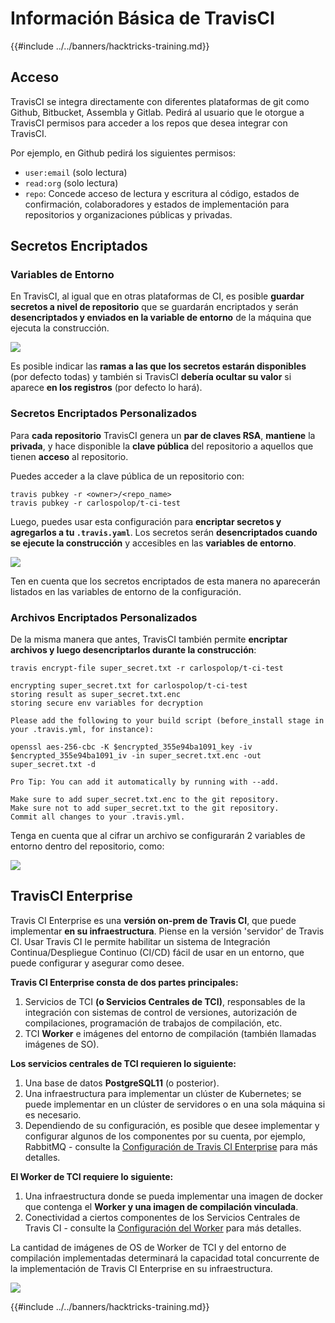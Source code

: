 # Información Básica de TravisCI

{{#include ../../banners/hacktricks-training.md}}

## Acceso

TravisCI se integra directamente con diferentes plataformas de git como Github, Bitbucket, Assembla y Gitlab. Pedirá al usuario que le otorgue a TravisCI permisos para acceder a los repos que desea integrar con TravisCI.

Por ejemplo, en Github pedirá los siguientes permisos:

- `user:email` (solo lectura)
- `read:org` (solo lectura)
- `repo`: Concede acceso de lectura y escritura al código, estados de confirmación, colaboradores y estados de implementación para repositorios y organizaciones públicas y privadas.

## Secretos Encriptados

### Variables de Entorno

En TravisCI, al igual que en otras plataformas de CI, es posible **guardar secretos a nivel de repositorio** que se guardarán encriptados y serán **desencriptados y enviados en la variable de entorno** de la máquina que ejecuta la construcción.

![](<../../images/image (203).png>)

Es posible indicar las **ramas a las que los secretos estarán disponibles** (por defecto todas) y también si TravisCI **debería ocultar su valor** si aparece **en los registros** (por defecto lo hará).

### Secretos Encriptados Personalizados

Para **cada repositorio** TravisCI genera un **par de claves RSA**, **mantiene** la **privada**, y hace disponible la **clave pública** del repositorio a aquellos que tienen **acceso** al repositorio.

Puedes acceder a la clave pública de un repositorio con:
```
travis pubkey -r <owner>/<repo_name>
travis pubkey -r carlospolop/t-ci-test
```
Luego, puedes usar esta configuración para **encriptar secretos y agregarlos a tu `.travis.yaml`**. Los secretos serán **desencriptados cuando se ejecute la construcción** y accesibles en las **variables de entorno**.

![](<../../images/image (139).png>)

Ten en cuenta que los secretos encriptados de esta manera no aparecerán listados en las variables de entorno de la configuración.

### Archivos Encriptados Personalizados

De la misma manera que antes, TravisCI también permite **encriptar archivos y luego desencriptarlos durante la construcción**:
```
travis encrypt-file super_secret.txt -r carlospolop/t-ci-test

encrypting super_secret.txt for carlospolop/t-ci-test
storing result as super_secret.txt.enc
storing secure env variables for decryption

Please add the following to your build script (before_install stage in your .travis.yml, for instance):

openssl aes-256-cbc -K $encrypted_355e94ba1091_key -iv $encrypted_355e94ba1091_iv -in super_secret.txt.enc -out super_secret.txt -d

Pro Tip: You can add it automatically by running with --add.

Make sure to add super_secret.txt.enc to the git repository.
Make sure not to add super_secret.txt to the git repository.
Commit all changes to your .travis.yml.
```
Tenga en cuenta que al cifrar un archivo se configurarán 2 variables de entorno dentro del repositorio, como:

![](<../../images/image (170).png>)

## TravisCI Enterprise

Travis CI Enterprise es una **versión on-prem de Travis CI**, que puede implementar **en su infraestructura**. Piense en la versión 'servidor' de Travis CI. Usar Travis CI le permite habilitar un sistema de Integración Continua/Despliegue Continuo (CI/CD) fácil de usar en un entorno, que puede configurar y asegurar como desee.

**Travis CI Enterprise consta de dos partes principales:**

1. Servicios de TCI **(o Servicios Centrales de TCI)**, responsables de la integración con sistemas de control de versiones, autorización de compilaciones, programación de trabajos de compilación, etc.
2. TCI **Worker** e imágenes del entorno de compilación (también llamadas imágenes de SO).

**Los servicios centrales de TCI requieren lo siguiente:**

1. Una base de datos **PostgreSQL11** (o posterior).
2. Una infraestructura para implementar un clúster de Kubernetes; se puede implementar en un clúster de servidores o en una sola máquina si es necesario.
3. Dependiendo de su configuración, es posible que desee implementar y configurar algunos de los componentes por su cuenta, por ejemplo, RabbitMQ - consulte la [Configuración de Travis CI Enterprise](https://docs.travis-ci.com/user/enterprise/tcie-3.x-setting-up-travis-ci-enterprise/) para más detalles.

**El Worker de TCI requiere lo siguiente:**

1. Una infraestructura donde se pueda implementar una imagen de docker que contenga el **Worker y una imagen de compilación vinculada**.
2. Conectividad a ciertos componentes de los Servicios Centrales de Travis CI - consulte la [Configuración del Worker](https://docs.travis-ci.com/user/enterprise/setting-up-worker/) para más detalles.

La cantidad de imágenes de OS de Worker de TCI y del entorno de compilación implementadas determinará la capacidad total concurrente de la implementación de Travis CI Enterprise en su infraestructura.

![](<../../images/image (199).png>)

{{#include ../../banners/hacktricks-training.md}}
